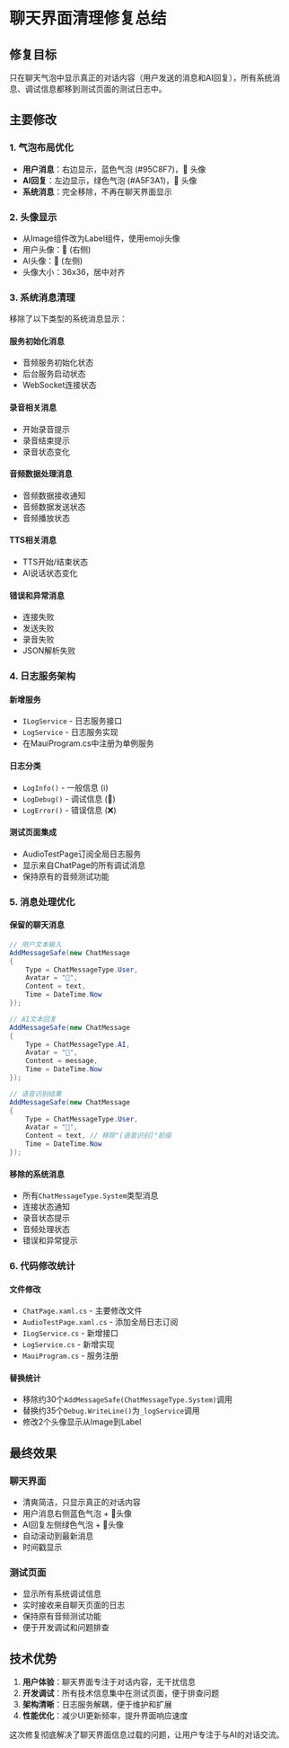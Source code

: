 # 聊天界面清理修复总结

## 修复目标
只在聊天气泡中显示真正的对话内容（用户发送的消息和AI回复），所有系统消息、调试信息都移到测试页面的测试日志中。

## 主要修改

### 1. 气泡布局优化
- **用户消息**：右边显示，蓝色气泡 (#95C8F7)，👤 头像
- **AI回复**：左边显示，绿色气泡 (#A5F3A1)，🤖 头像
- **系统消息**：完全移除，不再在聊天界面显示

### 2. 头像显示
- 从Image组件改为Label组件，使用emoji头像
- 用户头像：👤 (右侧)
- AI头像：🤖 (左侧)
- 头像大小：36x36，居中对齐

### 3. 系统消息清理
移除了以下类型的系统消息显示：

#### 服务初始化消息
- 音频服务初始化状态
- 后台服务启动状态
- WebSocket连接状态

#### 录音相关消息
- 开始录音提示
- 录音结束提示
- 录音状态变化

#### 音频数据处理消息
- 音频数据接收通知
- 音频数据发送状态
- 音频播放状态

#### TTS相关消息
- TTS开始/结束状态
- AI说话状态变化

#### 错误和异常消息
- 连接失败
- 发送失败
- 录音失败
- JSON解析失败

### 4. 日志服务架构

#### 新增服务
- `ILogService` - 日志服务接口
- `LogService` - 日志服务实现
- 在MauiProgram.cs中注册为单例服务

#### 日志分类
- `LogInfo()` - 一般信息 (ℹ️)
- `LogDebug()` - 调试信息 (🔧)
- `LogError()` - 错误信息 (❌)

#### 测试页面集成
- AudioTestPage订阅全局日志服务
- 显示来自ChatPage的所有调试消息
- 保持原有的音频测试功能

### 5. 消息处理优化

#### 保留的聊天消息
```csharp
// 用户文本输入
AddMessageSafe(new ChatMessage
{
    Type = ChatMessageType.User,
    Avatar = "👤",
    Content = text,
    Time = DateTime.Now
});

// AI文本回复
AddMessageSafe(new ChatMessage
{
    Type = ChatMessageType.AI,
    Avatar = "🤖", 
    Content = message,
    Time = DateTime.Now
});

// 语音识别结果
AddMessageSafe(new ChatMessage
{
    Type = ChatMessageType.User,
    Avatar = "👤",
    Content = text, // 移除"[语音识别]"前缀
    Time = DateTime.Now
});
```

#### 移除的系统消息
- 所有`ChatMessageType.System`类型消息
- 连接状态通知
- 录音状态提示
- 音频处理状态
- 错误和异常提示

### 6. 代码修改统计

#### 文件修改
- `ChatPage.xaml.cs` - 主要修改文件
- `AudioTestPage.xaml.cs` - 添加全局日志订阅
- `ILogService.cs` - 新增接口
- `LogService.cs` - 新增实现
- `MauiProgram.cs` - 服务注册

#### 替换统计
- 移除约30个`AddMessageSafe(ChatMessageType.System)`调用
- 替换约35个`Debug.WriteLine()`为`_logService`调用
- 修改2个头像显示从Image到Label

## 最终效果

### 聊天界面
- 清爽简洁，只显示真正的对话内容
- 用户消息右侧蓝色气泡 + 👤头像
- AI回复左侧绿色气泡 + 🤖头像
- 自动滚动到最新消息
- 时间戳显示

### 测试页面
- 显示所有系统调试信息
- 实时接收来自聊天页面的日志
- 保持原有音频测试功能
- 便于开发调试和问题排查

## 技术优势

1. **用户体验**：聊天界面专注于对话内容，无干扰信息
2. **开发调试**：所有技术信息集中在测试页面，便于排查问题
3. **架构清晰**：日志服务解耦，便于维护和扩展
4. **性能优化**：减少UI更新频率，提升界面响应速度

这次修复彻底解决了聊天界面信息过载的问题，让用户专注于与AI的对话交流。 
